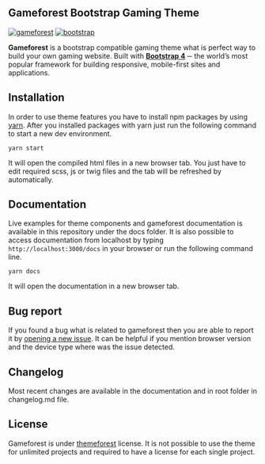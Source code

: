 ## Gameforest Bootstrap Gaming Theme
[![gameforest](https://img.shields.io/badge/gameforest-5.0.0-blue.svg?longCache=true&style=flat-square)](https://themeforest.net/item/gameforest-responsive-gaming-html-theme/5007730)
[![bootstrap](https://img.shields.io/badge/bootstrap-4.1.3-blue.svg?longCache=true&style=flat-square)](https://github.com/twbs/bootstrap)

**Gameforest** is a bootstrap compatible gaming theme what is perfect way to build your own gaming website. Built with **[Bootstrap 4](https://github.com/twbs/bootstrap)**  ─ the world’s most popular framework for building responsive, mobile-first sites and applications.

## Installation
In order to use theme features you have to install npm packages by using [yarn](https://yarnpkg.com). After you installed packages with yarn just run the following command to start a new dev environment.
```
yarn start
```
It will open the compiled html files in a new browser tab. You just have to edit required scss, js or twig files and the tab will be refreshed by automatically.

## Documentation
Live examples for theme components and gameforest documentation is available in this repository under the docs folder. It is also possible to access documentation from localhost by typing `http://localhost:3000/docs` in your browser or run the following command line.
```
yarn docs
```
It will open the documentation in a new browser tab.

## Bug report
If you found a bug what is related to gameforest then you are able to report it by [opening a new issue](https://github.com/yakuthemes/gameforest/issues/new). It can be helpful if you mention browser version and the device type where was the issue detected.

## Changelog
Most recent changes are available in the documentation and in root folder in changelog.md file.

## License
Gameforest is under [themeforest](https://themeforest.net/licenses/standard) license. It is not possible to use the theme for unlimited projects and required to have a license for each single project.
